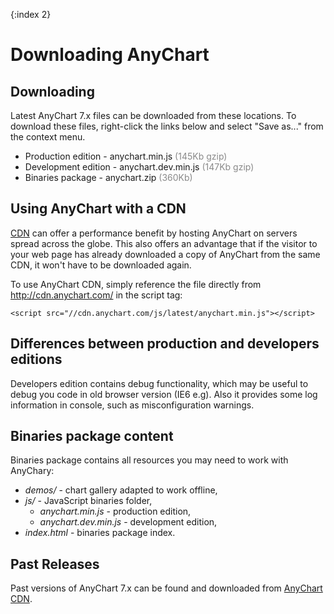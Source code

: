 {:index 2}
# Downloading AnyChart

## Downloading
Latest AnyChart 7.x files can be downloaded from these locations. To download these files, right-click the links below and select "Save as..." from the context menu.
* Production edition - anychart.min.js <span style="color:#898989;">(145Kb gzip)</span>
* Development edition - anychart.dev.min.js <span style="color:#898989;">(147Kb gzip)</span>
* Binaries package - anychart.zip <span style="color:#898989;">(360Kb)</span>

## Using AnyChart with a CDN
<a href="http://en.wikipedia.org/wiki/Content\_delivery\_network" target="_blank">CDN</a> can offer a performance benefit by hosting AnyChart on servers spread across the globe. This also offers an advantage that if the visitor to your web page has already downloaded a copy of AnyChart from the same CDN, it won't have to be downloaded again.

To use AnyChart CDN, simply reference the file directly from http://cdn.anychart.com/ in the script tag:

```
<script src="//cdn.anychart.com/js/latest/anychart.min.js"></script>
```

## Differences between production and developers editions

Developers edition contains  debug functionality, which may be useful to debug you code in old browser version (IE6 e.g). Also it provides some log information in console, such as misconfiguration warnings. 

## Binaries package content

Binaries package contains all resources you may need to work with AnyChary:  
* _demos/_ - chart gallery adapted to work offline,
* _js/_ - JavaScript binaries folder,
  * _anychart.min.js_ - production edition,
  * _anychart.dev.min.js_ - development edition,
* _index.html_ - binaries package index.

## Past Releases
Past versions of AnyChart 7.x can be found and downloaded from <a href="https://cdn.anychart.com/" target="_blank">AnyChart CDN</a>.




